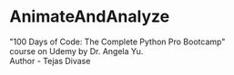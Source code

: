 # AnimateAndAnalyze
"100 Days of Code: The Complete Python Pro Bootcamp"
<br>
course on Udemy by Dr. Angela Yu. 
<br>
Author - Tejas Divase
